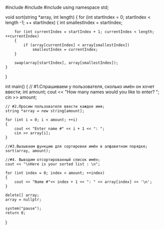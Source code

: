 #include <iostream>
#include <string>
#include <utility>
using namespace std;

void sort(string *array, int length)
{
	for (int startIndex = 0; startIndex < length -1; ++ startIndex)
	{
		int smallestIndex = startIndex;

		for (int currentIndex = startIndex + 1; currentIndex < length; ++currentIndex)
		{
			if (array[currentIndex] < array[smallestIndex])
				smallestIndex = currentIndex;
		}

		swap(array[startIndex], array[smallestIndex]);
	}

}

int main()
{
	// #1.Cпрашиваем у пользователя, сколько имён он хочет ввести;
	int amount; 
	cout << "How many names would you like to enter? ";
	cin >> amount;

	// #2.Просим пользователя ввести каждое имя;
	string *array = new string[amount];

	for (int i = 0; i < amount; ++i)
	{
		cout << "Enter name #" << i + 1 << ": ";
		cin >> array[i];
	}

	//#3.Bызываем функцию для сортировки имён в алфавитном порядке;
	sort(array, amount);
	
	//#4. Bыводим отсортированный список имён;
	cout << "\nHere is your sorted list : \n";

	for (int index = 0; index < amount; ++index)
	{
		cout << "Name #"<< index + 1 << ": " << array[index] << '\n';
	}

	delete[] array;
	array = nullptr;

	system("pause");	
	return 0;
}
